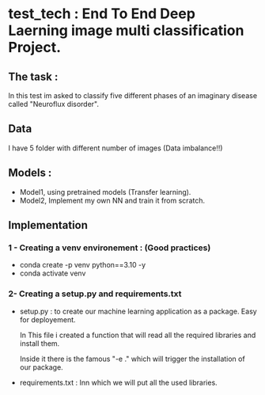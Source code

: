 # test_tech : End To End Deep Laerning image multi classification Project.

## The task :

In this test im asked to classify five different phases of an imaginary disease called "Neuroflux disorder".

## Data

I have 5 folder with different number of images (Data imbalance!!)

## Models :

- Model1, using pretrained models (Transfer learning).
- Model2, Implement my own NN and train it from scratch.

## Implementation

### 1 - Creating a venv environement : (Good practices)

- conda create -p venv python==3.10 -y
- conda activate venv

### 2- Creating a setup.py and requirements.txt

- setup.py : to create our machine learning application as a package. Easy for deployement.

  In This file i created a function that will read all the required libraries and install them.

  Inside it there is the famous "-e ." which will trigger the installation of our package.
- requirements.txt : Inn which we will put all the used libraries.
